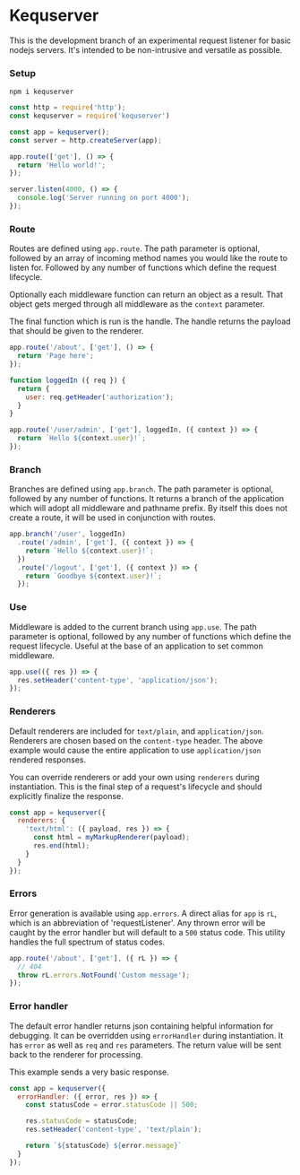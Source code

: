 Kequserver
===

This is the development branch of an experimental request listener for basic nodejs servers. It's intended to be non-intrusive and versatile as possible.

### Setup

```
npm i kequserver
```

```javascript
const http = require('http');
const kequserver = require('kequserver')

const app = kequserver();
const server = http.createServer(app);

app.route(['get'], () => {
  return 'Hello world!';
});

server.listen(4000, () => {
  console.log('Server running on port 4000');
});

```

### Route

Routes are defined using `app.route`. The path parameter is optional, followed by an array of incoming method names you would like the route to listen for. Followed by any number of functions which define the request lifecycle.

Optionally each middleware function can return an object as a result. That object gets merged through all middleware as the `context` parameter.

The final function which is run is the handle. The handle returns the payload that should be given to the renderer.

```javascript
app.route('/about', ['get'], () => {
  return 'Page here';
});

function loggedIn ({ req }) {
  return {
    user: req.getHeader('authorization');
  }
}

app.route('/user/admin', ['get'], loggedIn, ({ context }) => {
  return `Hello ${context.user}!`;
});
```

### Branch

Branches are defined using `app.branch`. The path parameter is optional, followed by any number of functions. It returns a branch of the application which will adopt all middleware and pathname prefix. By itself this does not create a route, it will be used in conjunction with routes.

```javascript
app.branch('/user', loggedIn)
  .route('/admin', ['get'], ({ context }) => {
    return `Hello ${context.user}!`;
  })
  .route('/logout', ['get'], ({ context }) => {
    return `Goodbye ${context.user}!`;
  });
```

### Use

Middleware is added to the current branch using `app.use`. The path parameter is optional, followed by any number of functions which define the request lifecycle. Useful at the base of an application to set common middleware.

```javascript
app.use(({ res }) => {
  res.setHeader('content-type', 'application/json');
});
```

### Renderers

Default renderers are included for `text/plain`, and `application/json`. Renderers are chosen based on the `content-type` header. The above example would cause the entire application to use `application/json` rendered responses.

You can override renderers or add your own using `renderers` during instantiation. This is the final step of a request's lifecycle and should explicitly finalize the response.

```javascript
const app = kequserver({
  renderers: {
    'text/html': ({ payload, res }) => {
      const html = myMarkupRenderer(payload);
      res.end(html);
    }
  }
});
```

### Errors

Error generation is available using `app.errors`. A direct alias for `app` is `rL`, which is an abbreviation of 'requestListener'. Any thrown error will be caught by the error handler but will default to a `500` status code. This utility handles the full spectrum of status codes.

```javascript
app.route('/about', ['get'], ({ rL }) => {
  // 404
  throw rL.errors.NotFound('Custom message');
});
```

### Error handler

The default error handler returns json containing helpful information for debugging. It can be overridden using `errorHandler` during instantiation. It has `error` as well as `req` and `res` parameters. The return value will be sent back to the renderer for processing.

This example sends a very basic response.

```javascript
const app = kequserver({
  errorHandler: ({ error, res }) => {
    const statusCode = error.statusCode || 500;

    res.statusCode = statusCode;
    res.setHeader('content-type', 'text/plain');

    return `${statusCode} ${error.message}`
  }
});
```
